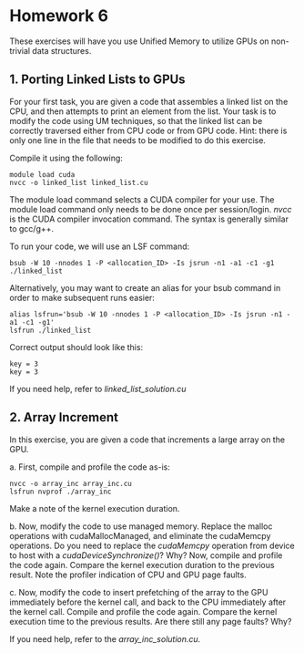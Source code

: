 # Homework 6

These exercises will have you use Unified Memory to utilize GPUs on non-trivial data structures.

## **1. Porting Linked Lists to GPUs**

For your first task, you are given a code that assembles a linked list on the CPU, and then attempts to print an element from the list. Your task is to modify the code using UM techniques, so that the linked list can be correctly traversed either from CPU code or from GPU code. Hint: there is only one line in the file that needs to be modified to do this exercise.

Compile it using the following:

```
module load cuda
nvcc -o linked_list linked_list.cu
```

The module load command selects a CUDA compiler for your use. The module load command only needs to be done once per session/login. *nvcc* is the CUDA compiler invocation command. The syntax is generally similar to gcc/g++.

To run your code, we will use an LSF command:

```
bsub -W 10 -nnodes 1 -P <allocation_ID> -Is jsrun -n1 -a1 -c1 -g1 ./linked_list
```

Alternatively, you may want to create an alias for your bsub command in order to make subsequent runs easier:

```
alias lsfrun='bsub -W 10 -nnodes 1 -P <allocation_ID> -Is jsrun -n1 -a1 -c1 -g1'
lsfrun ./linked_list
```

Correct output should look like this:

```
key = 3
key = 3
```

If you need help, refer to *linked_list_solution.cu*


## **2. Array Increment**

In this exercise, you are given a code that increments a large array on the GPU.

 a. First, compile and profile the code as-is:

   ```
   nvcc -o array_inc array_inc.cu
   lsfrun nvprof ./array_inc
   ```
 
   Make a note of the kernel execution duration.
   
 b. Now, modify the code to use managed memory. Replace the malloc operations with cudaMallocManaged, and eliminate the cudaMemcpy operations.  Do you need to replace the *cudaMemcpy* operation from device to host with a *cudaDeviceSynchronize()*? Why? Now, compile and profile the code again. Compare the kernel execution duration to the previous result. Note the profiler indication of CPU and GPU page faults.

 c. Now, modify the code to insert prefetching of the array to the GPU immediately before the kernel call, and back to the CPU immediately after the kernel call. Compile and profile the code again. Compare the kernel execution time to the previous results. Are there still any page faults? Why?

If you need help, refer to the *array_inc_solution.cu*.
